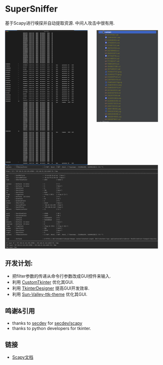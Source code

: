 # SuperSniffer

基于Scapy进行嗅探并自动提取资源. 中间人攻击中很有用.

<div width="100%">
<img align="left" alt="GUI截图" src="assets/gui.png" width="54%"/>
<img align="right" alt="GUI截图" src="assets/data_content.png" width="40%"/>
</div>

![](assets/console.png)

## 开发计划:
* 把filter参数的传递从命令行参数改成GUI控件来输入.
* 利用 [CustomTkinter](https://github.com/TomSchimansky/CustomTkinter) 优化其GUI.
* 利用 [TkinterDesigner](https://github.com/ParthJadhav/Tkinter-Designer) 提高GUI开发效率.
* 利用 [Sun-Valley-ttk-theme](https://github.com/rdbende/Sun-Valley-ttk-theme) 优化其GUI.

## 鸣谢&引用

* thanks to [secdev](https://github.com/secdev) for [secdev/scapy](https://github.com/secdev/scapy)
* thanks to python developers for tkinter.

## 链接

* [Scapy文档](https://scapy.readthedocs.io/en/latest)
